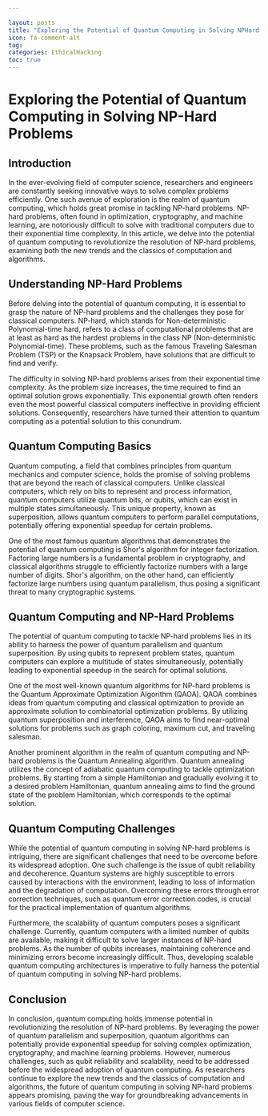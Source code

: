 ```yaml
---

layout: posts
title: "Exploring the Potential of Quantum Computing in Solving NPHard Problems"
icon: fa-comment-alt
tag:      
categories: EthicalHacking
toc: true
---
```




# Exploring the Potential of Quantum Computing in Solving NP-Hard Problems

## Introduction

In the ever-evolving field of computer science, researchers and engineers are constantly seeking innovative ways to solve complex problems efficiently. One such avenue of exploration is the realm of quantum computing, which holds great promise in tackling NP-hard problems. NP-hard problems, often found in optimization, cryptography, and machine learning, are notoriously difficult to solve with traditional computers due to their exponential time complexity. In this article, we delve into the potential of quantum computing to revolutionize the resolution of NP-hard problems, examining both the new trends and the classics of computation and algorithms.

## Understanding NP-Hard Problems

Before delving into the potential of quantum computing, it is essential to grasp the nature of NP-hard problems and the challenges they pose for classical computers. NP-hard, which stands for Non-deterministic Polynomial-time hard, refers to a class of computational problems that are at least as hard as the hardest problems in the class NP (Non-deterministic Polynomial-time). These problems, such as the famous Traveling Salesman Problem (TSP) or the Knapsack Problem, have solutions that are difficult to find and verify.

The difficulty in solving NP-hard problems arises from their exponential time complexity. As the problem size increases, the time required to find an optimal solution grows exponentially. This exponential growth often renders even the most powerful classical computers ineffective in providing efficient solutions. Consequently, researchers have turned their attention to quantum computing as a potential solution to this conundrum.

## Quantum Computing Basics

Quantum computing, a field that combines principles from quantum mechanics and computer science, holds the promise of solving problems that are beyond the reach of classical computers. Unlike classical computers, which rely on bits to represent and process information, quantum computers utilize quantum bits, or qubits, which can exist in multiple states simultaneously. This unique property, known as superposition, allows quantum computers to perform parallel computations, potentially offering exponential speedup for certain problems.

One of the most famous quantum algorithms that demonstrates the potential of quantum computing is Shor's algorithm for integer factorization. Factoring large numbers is a fundamental problem in cryptography, and classical algorithms struggle to efficiently factorize numbers with a large number of digits. Shor's algorithm, on the other hand, can efficiently factorize large numbers using quantum parallelism, thus posing a significant threat to many cryptographic systems.

## Quantum Computing and NP-Hard Problems

The potential of quantum computing to tackle NP-hard problems lies in its ability to harness the power of quantum parallelism and quantum superposition. By using qubits to represent problem states, quantum computers can explore a multitude of states simultaneously, potentially leading to exponential speedup in the search for optimal solutions.

One of the most well-known quantum algorithms for NP-hard problems is the Quantum Approximate Optimization Algorithm (QAOA). QAOA combines ideas from quantum computing and classical optimization to provide an approximate solution to combinatorial optimization problems. By utilizing quantum superposition and interference, QAOA aims to find near-optimal solutions for problems such as graph coloring, maximum cut, and traveling salesman.

Another prominent algorithm in the realm of quantum computing and NP-hard problems is the Quantum Annealing algorithm. Quantum annealing utilizes the concept of adiabatic quantum computing to tackle optimization problems. By starting from a simple Hamiltonian and gradually evolving it to a desired problem Hamiltonian, quantum annealing aims to find the ground state of the problem Hamiltonian, which corresponds to the optimal solution.

## Quantum Computing Challenges

While the potential of quantum computing in solving NP-hard problems is intriguing, there are significant challenges that need to be overcome before its widespread adoption. One such challenge is the issue of qubit reliability and decoherence. Quantum systems are highly susceptible to errors caused by interactions with the environment, leading to loss of information and the degradation of computation. Overcoming these errors through error correction techniques, such as quantum error correction codes, is crucial for the practical implementation of quantum algorithms.

Furthermore, the scalability of quantum computers poses a significant challenge. Currently, quantum computers with a limited number of qubits are available, making it difficult to solve larger instances of NP-hard problems. As the number of qubits increases, maintaining coherence and minimizing errors become increasingly difficult. Thus, developing scalable quantum computing architectures is imperative to fully harness the potential of quantum computing in solving NP-hard problems.

## Conclusion

In conclusion, quantum computing holds immense potential in revolutionizing the resolution of NP-hard problems. By leveraging the power of quantum parallelism and superposition, quantum algorithms can potentially provide exponential speedup for solving complex optimization, cryptography, and machine learning problems. However, numerous challenges, such as qubit reliability and scalability, need to be addressed before the widespread adoption of quantum computing. As researchers continue to explore the new trends and the classics of computation and algorithms, the future of quantum computing in solving NP-hard problems appears promising, paving the way for groundbreaking advancements in various fields of computer science.